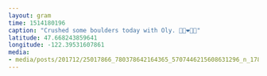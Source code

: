 ```yaml
---
layout: gram
time: 1514180196
caption: "Crushed some boulders today with Oly. 💪🏼❤️💪🏼"
latitude: 47.668243859641
longitude: -122.39531607861
media:
- media/posts/201712/25017866_780378642164365_5707446215608631296_n_17886752254160438.jpg
---
```

